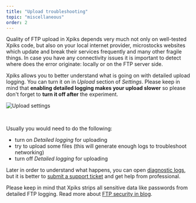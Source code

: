 ```yaml
---
title: "Upload troubleshooting"
topic: "miscellaneous"
order: 2
---
```


Quality of FTP upload in Xpiks depends very much not only on well-tested Xpiks code, but also on your local internet provider, microstocks websites which update and break their services frequently and many other fragile things. In case you have any connectivity issues it is important to detect where does the error originate: locally or on the FTP server side.

Xpiks allows you to better understand what is going on with detailed upload logging. You can turn it on in _Upload_ section of _Settings_. Please keep in mind that **enabling detailed logging makes your upload slower** so please don't forget to **turn it off after** the experiment.

<p>
  <img alt="Upload settings" src="{{site.url}}/images/tutorials/miscellaneous/upload-settings.png" class="small-12 large-12" />
</p>

<br />

Usually you would need to do the following:

* turn on _Detailed logging_ for uploading
* try to upload some files (this will generate enough logs to troubleshoot networking)
* turn off _Detailed logging_ for uploading

Later in order to understand what happens, you can open <a href="{{site.url}}/tutorials/misc-diagnostic-logs/">diagnostic logs</a>, but it is better to <a href="{{site.url}}/2015/09/03/how-to-report-an-error/">submit a support ticket</a> and get help from professional.

Please keep in mind that Xpiks strips all sensitive data like passwords from detailed FTP logging. Read more about <a href="{{site.url}}/2016/01/13/ftp-and-security/">FTP security in blog</a>.

